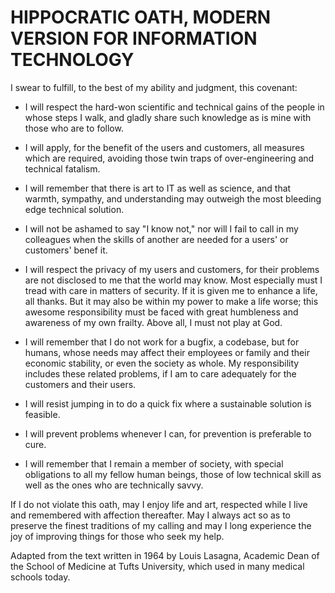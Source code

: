 # HIPPOCRATIC OATH, MODERN VERSION FOR INFORMATION TECHNOLOGY

I swear to fulfill, to the best of my ability and judgment, this covenant:

* I will respect the hard-won scientific and technical gains of the people in whose steps I walk, and gladly share such knowledge as is mine with those who are to follow.

* I will apply, for the benefit of the users and customers, all measures which are required, avoiding those twin traps of over-engineering and technical fatalism.

* I will remember that there is art to IT as well as science, and that warmth, sympathy, and understanding may outweigh the most bleeding edge technical solution.

* I will not be ashamed to say "I know not," nor will I fail to call in my colleagues when the skills of another are needed for a users' or customers' benef
it.

* I will respect the privacy of my users and customers, for their problems are not disclosed to me that the world may know. Most especially must I tread with care in matters of security. If it is given me to enhance a life, all thanks. But it may also be within my power to make a life worse; this awesome responsibility must be faced with great humbleness and awareness of my own frailty. Above all, I must not play at God.

* I will remember that I do not work for a bugfix, a codebase, but for humans, whose needs may affect their employees or family and their economic stability, or even the society as whole. My responsibility includes these related problems, if I am to care adequately for the customers and their users.

* I will resist jumping in to do a quick fix where a sustainable solution is feasible.

* I will prevent problems whenever I can, for prevention is preferable to cure.

* I will remember that I remain a member of society, with special obligations to all my fellow human beings, those of low technical skill as well as the ones who are technically savvy.

If I do not violate this oath, may I enjoy life and art, respected while I live and remembered with affection thereafter. May I always act so as to preserve the finest traditions of my calling and may I long experience the joy of improving things for those who seek my help.


Adapted from the text written in 1964 by Louis Lasagna, Academic Dean of the School of Medicine at Tufts University, which used in many medical schools today.
